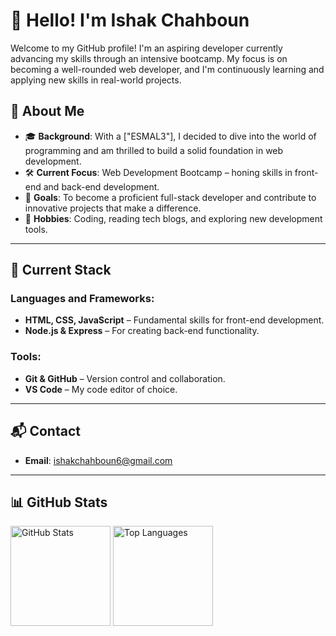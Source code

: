 # 👋 Hello! I'm Ishak Chahboun
Welcome to my GitHub profile! I'm an aspiring developer currently advancing my skills through an intensive bootcamp. My focus is on becoming a well-rounded web developer, and I'm continuously learning and applying new skills in real-world projects.

## 🌟 About Me

- 🎓 **Background**: With a ["ESMAL3"], I decided to dive into the world of programming and am thrilled to build a solid foundation in web development.
- 🛠️ **Current Focus**: Web Development Bootcamp – honing skills in front-end and back-end development.
- 🎯 **Goals**: To become a proficient full-stack developer and contribute to innovative projects that make a difference.
- 🚀 **Hobbies**: Coding, reading tech blogs, and exploring new development tools.

---

## 🔧 Current Stack

### Languages and Frameworks:
- **HTML, CSS, JavaScript** – Fundamental skills for front-end development.
- **Node.js & Express** – For creating back-end functionality.

### Tools:
- **Git & GitHub** – Version control and collaboration.
- **VS Code** – My code editor of choice.

---

## 📬 Contact

- **Email**: [ishakchahboun6@gmail.com](mailto:youremail@example.com)
---

## 📊 GitHub Stats

<div>
  <img height="160" src="https://github-readme-stats.vercel.app/api?username=yourusername&show_icons=true&theme=radical" alt="GitHub Stats">
  <img height="160" src="https://github-readme-stats.vercel.app/api/top-langs/?username=yourusername&layout=compact&theme=radical" alt="Top Languages">
</div>
